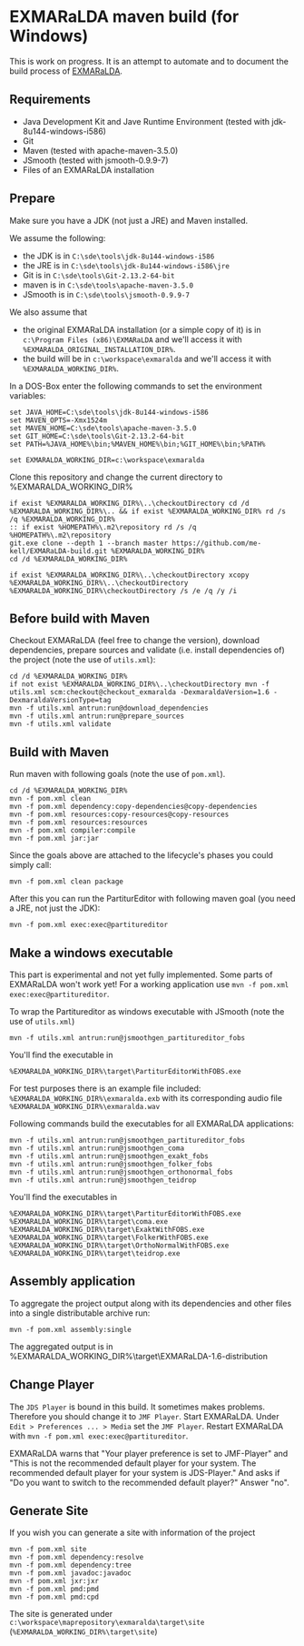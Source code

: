 # EXMARaLDA maven build (for Windows)

This is work on progress. It is an attempt to automate and to document the build process of [EXMARaLDA](https://github.com/EXMARaLDA/exmaralda).

## Requirements

- Java Development Kit and Jave Runtime Environment (tested with jdk-8u144-windows-i586)
- Git
- Maven (tested with apache-maven-3.5.0)
- JSmooth (tested with jsmooth-0.9.9-7)
- Files of an EXMARaLDA installation

## Prepare

Make sure you have a JDK (not just a JRE) and Maven installed.

We assume the following:

- the JDK is in `C:\sde\tools\jdk-8u144-windows-i586`
- the JRE is in `C:\sde\tools\jdk-8u144-windows-i586\jre`
- Git is in `C:\sde\tools\Git-2.13.2-64-bit`
- maven is in `C:\sde\tools\apache-maven-3.5.0`
- JSmooth is in `C:\sde\tools\jsmooth-0.9.9-7`

We also assume that

- the original EXMARaLDA installation (or a simple copy of it) is in `c:\Program Files (x86)\EXMARaLDA` and we'll access it with `%EXMARALDA_ORIGINAL_INSTALLATION_DIR%`.
- the build will be in `c:\workspace\exmaralda` and we'll access it with `%EXMARALDA_WORKING_DIR%`.

In a DOS-Box enter the following commands to set the environment variables:

    set JAVA_HOME=C:\sde\tools\jdk-8u144-windows-i586
    set MAVEN_OPTS=-Xmx1524m
    set MAVEN_HOME=C:\sde\tools\apache-maven-3.5.0
    set GIT_HOME=C:\sde\tools\Git-2.13.2-64-bit
    set PATH=%JAVA_HOME%\bin;%MAVEN_HOME%\bin;%GIT_HOME%\bin;%PATH%

    set EXMARALDA_WORKING_DIR=c:\workspace\exmaralda

Clone this repository and change the current directory to %EXMARALDA_WORKING_DIR%

    if exist %EXMARALDA_WORKING_DIR%\..\checkoutDirectory cd /d %EXMARALDA_WORKING_DIR%\.. && if exist %EXMARALDA_WORKING_DIR% rd /s /q %EXMARALDA_WORKING_DIR%
    :: if exist %HOMEPATH%\.m2\repository rd /s /q %HOMEPATH%\.m2\repository
    git.exe clone --depth 1 --branch master https://github.com/me-kell/EXMARaLDA-build.git %EXMARALDA_WORKING_DIR%
    cd /d %EXMARALDA_WORKING_DIR%

    if exist %EXMARALDA_WORKING_DIR%\..\checkoutDirectory xcopy %EXMARALDA_WORKING_DIR%\..\checkoutDirectory %EXMARALDA_WORKING_DIR%\checkoutDirectory /s /e /q /y /i

## Before build with Maven

Checkout EXMARaLDA (feel free to change the version), download dependencies, prepare sources and validate (i.e. install dependencies of) the project (note the use of `utils.xml`):

    cd /d %EXMARALDA_WORKING_DIR%
    if not exist %EXMARALDA_WORKING_DIR%\..\checkoutDirectory mvn -f utils.xml scm:checkout@checkout_exmaralda -DexmaraldaVersion=1.6 -DexmaraldaVersionType=tag
    mvn -f utils.xml antrun:run@download_dependencies
    mvn -f utils.xml antrun:run@prepare_sources
    mvn -f utils.xml validate

## Build with Maven

Run maven with following goals (note the use of `pom.xml`).

    cd /d %EXMARALDA_WORKING_DIR%
    mvn -f pom.xml clean
    mvn -f pom.xml dependency:copy-dependencies@copy-dependencies
    mvn -f pom.xml resources:copy-resources@copy-resources
    mvn -f pom.xml resources:resources
    mvn -f pom.xml compiler:compile
    mvn -f pom.xml jar:jar

Since the goals above are attached to the lifecycle's phases you could simply call:

    mvn -f pom.xml clean package

After this you can run the PartiturEditor with following maven goal (you need a JRE, not just the JDK):

    mvn -f pom.xml exec:exec@partitureditor

## Make a windows executable

This part is experimental and not yet fully implemented. Some parts of EXMARaLDA won't work yet! For a working application use `mvn -f pom.xml exec:exec@partitureditor`.

To wrap the Partitureditor as windows executable with JSmooth (note the use of `utils.xml`)

    mvn -f utils.xml antrun:run@jsmoothgen_partitureditor_fobs

You'll find the executable in

    %EXMARALDA_WORKING_DIR%\target\PartiturEditorWithFOBS.exe

For test purposes there is an example file included: `%EXMARALDA_WORKING_DIR%\exmaralda.exb` with its corresponding audio file `%EXMARALDA_WORKING_DIR%\exmaralda.wav`

Following commands build the executables for all EXMARaLDA applications:

    mvn -f utils.xml antrun:run@jsmoothgen_partitureditor_fobs
    mvn -f utils.xml antrun:run@jsmoothgen_coma
    mvn -f utils.xml antrun:run@jsmoothgen_exakt_fobs
    mvn -f utils.xml antrun:run@jsmoothgen_folker_fobs
    mvn -f utils.xml antrun:run@jsmoothgen_orthonormal_fobs
    mvn -f utils.xml antrun:run@jsmoothgen_teidrop

You'll find the executables in

    %EXMARALDA_WORKING_DIR%\target\PartiturEditorWithFOBS.exe
    %EXMARALDA_WORKING_DIR%\target\coma.exe
    %EXMARALDA_WORKING_DIR%\target\ExaktWithFOBS.exe
    %EXMARALDA_WORKING_DIR%\target\FolkerWithFOBS.exe
    %EXMARALDA_WORKING_DIR%\target\OrthoNormalWithFOBS.exe
    %EXMARALDA_WORKING_DIR%\target\teidrop.exe

## Assembly application

To aggregate the project output along with its dependencies and other files into a single distributable archive run:

    mvn -f pom.xml assembly:single

The aggregated output is in %EXMARALDA_WORKING_DIR%\target\EXMARaLDA-1.6-distribution

## Change Player

The `JDS Player` is bound in this build.
It sometimes makes problems. Therefore you should change it to `JMF Player`.
Start EXMARaLDA. Under `Edit > Preferences ... > Media` set the `JMF Player`.
Restart EXMARaLDA with `mvn -f pom.xml exec:exec@partitureditor`.

EXMARaLDA warns that "Your player preference is set to JMF-Player" and "This is not the recommended default player for your system. The recommended default player for your system is JDS-Player." And asks if "Do you want to switch to the recommended default player?" Answer "no".

## Generate Site

If you wish you can generate a site with information of the project

    mvn -f pom.xml site
    mvn -f pom.xml dependency:resolve
    mvn -f pom.xml dependency:tree
    mvn -f pom.xml javadoc:javadoc
    mvn -f pom.xml jxr:jxr
    mvn -f pom.xml pmd:pmd
    mvn -f pom.xml pmd:cpd

The site is generated under `c:\workspace\maprepository\exmaralda\target\site` (`%EXMARALDA_WORKING_DIR%\target\site`)


